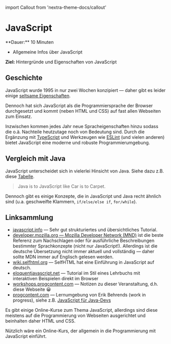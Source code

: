 import Callout from 'nextra-theme-docs/callout'

# JavaScript

<Callout>
  **Dauer:** 10 Minuten

  - Allgemeine Infos über JavaScript

  **Ziel:** Hintergründe und Eigenschaften von JavaScript
</Callout>

## Geschichte

JavaScript wurde 1995 in nur zwei Wochen konzipiert &mdash; daher 
gibt es leider einige [seltsame Eigenschaften](https://bonsaiden.github.io/JavaScript-Garden/).

Dennoch hat sich JavaScript als die Programmiersprache der
Browser durchgesetzt und kommt (neben HTML und CSS) auf fast 
allen Webseiten zum Einsatz.

Inzwischen kommen jedes Jahr neue Spracheigenschaften hinzu 
sodass die o.ä. Nachteile heutzutage noch von Bedeutung sind.
Durch die Ergänzung mit [TypeScript](https://typescriptlang.org)
und Werkzeugen wie [ESLint](https://eslint.org/) (und vielen
anderen) bietet JavaScript eine moderne und robuste 
Programmierumgebung.

## Vergleich mit Java

JavaScript unterscheidet sich in vielerlei Hinsicht von 
Java. Siehe dazu z.B. diese [Tabelle](https://www.progcontent.com/js-from-java/intro).

> Java is to JavaScript like Car is to Carpet.

Dennoch gibt es einige Konzepte, die in JavaScript und Java
recht ähnlich sind (u.a. geschweifte Klammern, `if/else/else if`, 
`for/while`).

## Linksammlung

- [javascript.info](https://javascript.info) — Sehr gut strukturiertes und übersichtliches Tutorial.
- [developer.mozilla.org — Mozilla Developer Network (MND)](https://developer.mozilla.org) ist die beste Referenz zum Nachschlagen oder für ausführliche Beschreibungen bestimmter Sprachkonzepte (nicht nur JavaScript!). Allerdings ist die deutsche Übersetzung nicht immer aktuell und vollständig &mdash; daher sollte MDN immer auf Englisch gelesen werden.
- [wiki.selfhtml.org](https://wiki.selfhtml.org) — SelfHTML hat eine Einführung in JavaScript auf deutsch.
- [eloquentjavascript.net](https://eloquentjavascript.net) — Tutorial im Stil eines Lehrbuchs mit interaktiven Beispielen direkt im Browser
- [workshops.progcontent.com](https://workshops.progcontent.com) — Notizen zu dieser Veranstaltung, d.h. diese Webseite 😀
- [progcontent.com](https://progcontent.com) — Lernumgebung von Erik Behrends (work in progress), siehe z.B. [JavaScript für Java-Devs](https://www.progcontent.com/js-from-java)

<Callout type="warning">
Es gibt einige Online-Kurse zum Thema JavaScript, allerdings
sind diese meistens auf die Programmierung von Webseiten 
ausgerichtet und beinhalten daher HTML und CSS. 

Nützlich wäre ein Online-Kurs, der allgemein in die 
Programmierung mit JavaScript einführt.
</Callout>

